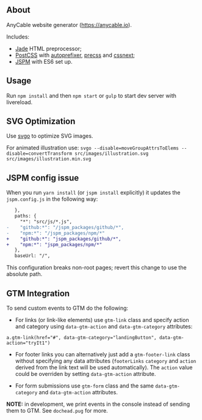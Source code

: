 ## About

AnyCable website generator (https://anycable.io).

Includes:
- [Jade](http://jade-lang.com) HTML preprocessor;
- [PostCSS](https://github.com/postcss/postcss) with [autoprefixer](https://github.com/postcss/autoprefixer), [precss](https://github.com/jonathantneal/precss) and [cssnext](http://cssnext.io);
- [JSPM](http://jspm.io) with ES6 set up.

## Usage

Run `npm install` and then `npm start` or `gulp` to start dev server with livereload.

## SVG Optimization

Use [svgo](https://github.com/svg/svgo) to optimize SVG images.

For animated illustration use: `svgo --disable=moveGroupAttrsToElems --disable=convertTransform src/images/illustration.svg src/images/illustration.min.svg`

## JSPM config issue

When you run `yarn install` (or `jspm install` explicitly) it updates the `jspm.config.js` in the following way:

```diff
   },
   paths: {
     "*": "src/js/*.js",
-    "github:*": "/jspm_packages/github/*",
-    "npm:*": "/jspm_packages/npm/*"
+    "github:*": "jspm_packages/github/*",
+    "npm:*": "jspm_packages/npm/*"
   },
   baseUrl: "/",
```

This configuration breaks non-root pages; revert this change to use the absolute path.

## GTM Integration

To send custom events to GTM do the following:
- For links (or link-like elements) use `gtm-link` class and specify action and category using `data-gtm-action` and `data-gtm-category` attributes:

```pug
a.gtm-link(href="#", data-gtm-category="landingButton", data-gtm-action="tryIt1")
```

- For footer links you can alternatively just add a `gtm-footer-link` class without specifying any data attributes (`footerLinks` `category` and `action` derived from the link text will be used automatically). The `action` value could be overriden by setting `data-gtm-action` attribute.

- For form submissions use `gtm-form` class and the same `data-gtm-category` and `data-gtm-action` attributes.

**NOTE:** in development, we print events in the console instead of sending them to GTM. See `dochead.pug` for more.
